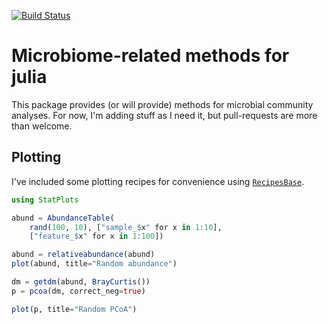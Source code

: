 [![Build Status](https://travis-ci.org/BioJulia/Microbiome.jl.svg?branch=master)](https://travis-ci.org/BioJulia/Microbiome.jl)

# Microbiome-related methods for julia

This package provides (or will provide) methods for microbial community
analyses. For now, I'm adding stuff as I need it, but pull-requests are more
than welcome.

## Plotting

I've included some plotting recipes for convenience using [`RecipesBase`][3].

```julia
using StatPlots

abund = AbundanceTable(
    rand(100, 10), ["sample_$x" for x in 1:10],
    ["feature_$x" for x in 1:100])

abund = relativeabundance(abund)
plot(abund, title="Random abundance")

dm = getdm(abund, BrayCurtis())
p = pcoa(dm, correct_neg=true)

plot(p, title="Random PCoA")
```



[1]: https://github.com/JuliaStats/Distances.jl/pull/76
[2]: https://doi.org/10.1007/BF02291398
[3]: https://github.com/juliaplots/recipesbase.jl
